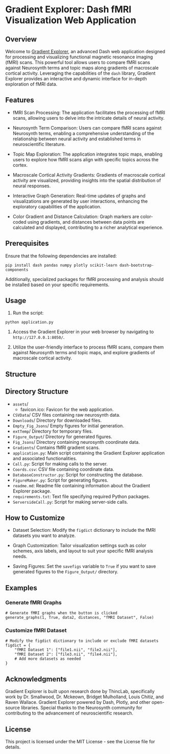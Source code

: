 Gradient Explorer: Dash fMRI Visualization Web Application
==========================================================

Overview
--------

Welcome to [Gradient Explorer](https://iangh.com), an advanced Dash web application designed for processing and visualizing functional magnetic resonance imaging (fMRI) scans. This powerful tool allows users to compare fMRI scans against Neurosynth terms and topic maps along gradients of macroscale cortical activity. Leveraging the capabilities of the `dash` library, Gradient Explorer provides an interactive and dynamic interface for in-depth exploration of fMRI data.

Features
--------

-   fMRI Scan Processing: The application facilitates the processing of fMRI scans, allowing users to delve into the intricate details of neural activity.

-   Neurosynth Term Comparison: Users can compare fMRI scans against Neurosynth terms, enabling a comprehensive understanding of the relationship between neural activity and established terms in neuroscientific literature.

-   Topic Map Exploration: The application integrates topic maps, enabling users to explore how fMRI scans align with specific topics across the cortex.

-   Macroscale Cortical Activity Gradients: Gradients of macroscale cortical activity are visualized, providing insights into the spatial distribution of neural responses.

-   Interactive Graph Generation: Real-time updates of graphs and visualizations are generated by user interactions, enhancing the exploratory capabilities of the application.

-   Color Gradient and Distance Calculation: Graph markers are color-coded using gradients, and distances between data points are calculated and displayed, contributing to a richer analytical experience.

Prerequisites
-------------

Ensure that the following dependencies are installed:



```
pip install dash pandas numpy plotly scikit-learn dash-bootstrap-components
```

Additionally, specialized packages for fMRI processing and analysis should be installed based on your specific requirements.

Usage
-----

1.  Run the script:



```
python application.py
```

1.  Access the Gradient Explorer in your web browser by navigating to `http://127.0.0.1:8050/`.

2.  Utilize the user-friendly interface to process fMRI scans, compare them against Neurosynth terms and topic maps, and explore gradients of macroscale cortical activity.

Structure
---------

Directory Structure
-------------------

-   `assets`/
    -   favicon.ico: Favicon for the web application.
-   `CSVData`/ CSV files containing raw neurosynth data.
-   `Downloads`/ Directory for downloaded files.
-   `Empty_Fig_Jsons`/ Empty figures for initial generation.
-   `extTemp`/ Directory for temporary files.
-   `Figure_Output`/ Directory for generated figures.
-   `Fig_Jsons`/ Directory containing neurosynth coordinate data.
-   `Gradients`/ Contains fMRI gradient scans.
-   `application.py`: Main script containing the Gradient Explorer application and associated functionalities.
-   `Call.py`: Script for making calls to the server.
-   `Coords.csv`: CSV file containing coordinate data.
-   `DatabaseConstructor.py`: Script for constructing the database.
-   `FigureMaker.py`: Script for generating figures.
-   `readme.md`: Readme file containing information about the Gradient Explorer package.
-   `requirements.txt`: Text file specifying required Python packages.
-   `ServersideCall.py`: Script for making server-side calls.


How to Customize
----------------

-   Dataset Selection: Modify the `figdict` dictionary to include the fMRI datasets you want to analyze.

-   Graph Customization: Tailor visualization settings such as color schemes, axis labels, and layout to suit your specific fMRI analysis needs.

-   Saving Figures: Set the `savefigs` variable to `True` if you want to save generated figures to the `Figure_Output/` directory.

Examples
--------

### Generate fMRI Graphs


```
# Generate fMRI graphs when the button is clicked
generate_graphs(1, True, data2, distances, "fMRI Dataset", False)
```

### Customize fMRI Dataset


```
# Modify the figdict dictionary to include or exclude fMRI datasets
figdict = {
    "fMRI Dataset 1": ["file1.nii", "file2.nii"],
    "fMRI Dataset 2": ["file3.nii", "file4.nii"],
    # Add more datasets as needed
}
```

Acknowledgments
---------------

Gradient Explorer is built upon research done by ThincLab, specifically work by Dr. Smallwood, Dr. Mckeown, Bridget Mulholland, Louis Chitiz, and Raven Wallace. Gradient Explorer powered by Dash, Plotly, and other open-source libraries. Special thanks to the Neurosynth community for contributing to the advancement of neuroscientific research.

License
-------

This project is licensed under the MIT License - see the License file for details.
